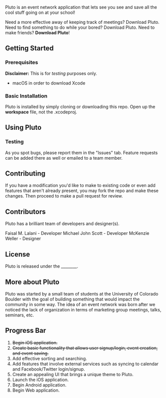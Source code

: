 Pluto is an event network application that lets see you see and save all the cool stuff going on at your school!

Need a more effective away of keeping track of meetings? Download Pluto. Need to find something to do while your bored? Download Pluto. Need to make friends? **Download Pluto**!

## Getting Started

### Prerequisites

__Disclaimer:__ This is for _testing_ purposes only.

* macOS in order to download Xcode

### Basic Installation

Pluto is installed by simply cloning or downloading this repo. Open up the **workspace** file, not the .xcodeproj.

## Using Pluto

### Testing

As you spot bugs, please report them in the "Issues" tab. Feature requests can be added there as well or emailed to a team member.

## Contributing

If you have a modification you'd like to make to existing code or even add features that aren't already present, you may fork the repo and make these changes. Then proceed to make a pull request for review.

## Contributors

Pluto has a brilliant team of developers and designer(s).

Faisal M. Lalani - Developer
Michael John Scott - Developer
McKenzie Weller - Designer

## License

Pluto is released under the ________.

## More about Pluto

Pluto was started by a small team of students at the University of Colorado Boulder with the goal of building something that would impact the community in some way. The idea of an event network was born after we noticed the lack of organization in terms of marketing group meetings, talks, seminars, etc.

## Progress Bar

1. ~~Begin iOS application.~~
2. ~~Create basic functionality that allows user signup/login, event creation, and event saving.~~
3. Add effective sorting and searching.
4. Add features that involve external services such as syncing to calendar and Facebook/Twitter login/signup.
5. Create an appealing UI that brings a unique theme to Pluto.
6. Launch the iOS application.
7. Begin Android application.
8. Begin Web application.
